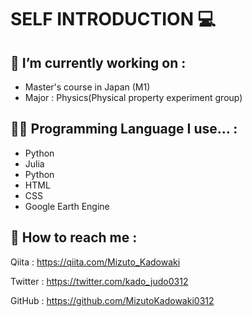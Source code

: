 # SELF INTRODUCTION 💻

## 🏢 I’m currently working on :

- Master's course in Japan (M1)
- Major : Physics(Physical property experiment group)

## 👨‍🎓 Programming Language I use... :

- Python
- Julia
- Python
- HTML
- CSS
- Google Earth Engine

## 👨 How to reach me : 
Qiita : https://qiita.com/Mizuto_Kadowaki

Twitter : https://twitter.com/kado_judo0312

GitHub : https://github.com/MizutoKadowaki0312
